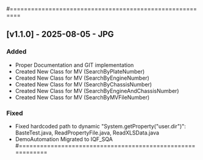 #=========================================================	
## [v1.1.0] - 2025-08-05 - JPG
### Added
- Proper Documentation and GIT implementation
- Created New Class for MV (SearchByPlateNumber)
- Created New Class for MV (SearchByEngineNumber)
- Created New Class for MV (SearchByChassisNumber)
- Created New Class for MV (SearchByEngineAndChassisNumber)
- Created New Class for MV (SearchByMVFileNumber)


### Fixed
- Fixed hardcoded path to dynamic  "System.getProperty("user.dir")": BasteTest.java, ReadPropertyFile.java, ReadXLSData.java
- DemoAutomation Migrated to IQF_SQA
#===========================================================	
